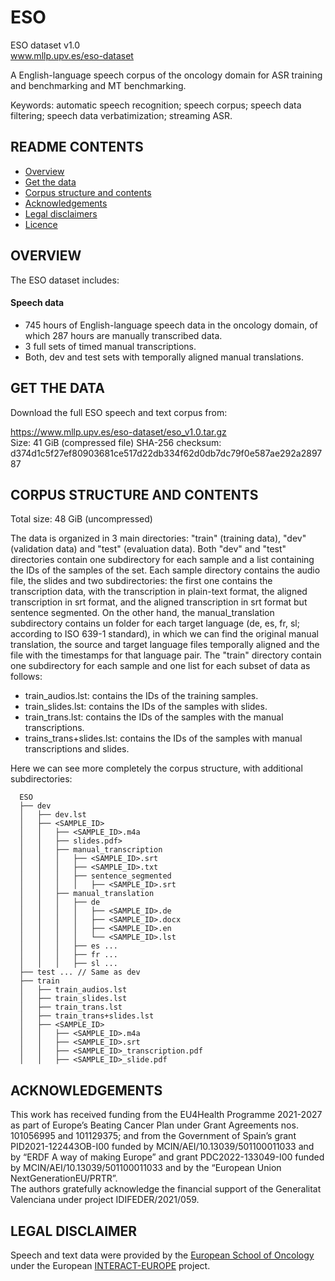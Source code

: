 # ESO
ESO dataset v1.0  
www.mllp.upv.es/eso-dataset

A English-language speech corpus of the oncology domain for ASR training and benchmarking and MT benchmarking.

Keywords: automatic speech recognition; speech corpus; speech data filtering; speech data verbatimization; streaming ASR.

README CONTENTS
---------------

- [Overview](#overview)
- [Get the data](#get-the-data)
- [Corpus structure and contents](#corpus-structure-and-contents)
- [Acknowledgements](#acknowledgements)
- [Legal disclaimers](#legal-disclaimers)
- [Licence](#licence)
<!--- - [Citation](#citation) Açò va baix d'Overview !!! --->
<!--- - [Extended description](#extended-description) --->


OVERVIEW
--------

The ESO dataset includes:

#### Speech data

<!--- * 287 hours of English-language manually transcribed speech data in the oncology domain. --->
* 745 hours of English-language speech data in the oncology domain, of which 287 hours are manually transcribed data.
* 3 full sets of timed manual transcriptions.
* Both, dev and test sets with temporally aligned manual translations.


<!--- CITATION
--------
[TBA] --->


GET THE DATA
------------

Download the full ESO speech and text corpus from:

https://www.mllp.upv.es/eso-dataset/eso_v1.0.tar.gz  
Size: 41 GiB  (compressed file)
SHA-256 checksum: d374d1c5f27ef80903681ce517d22db334f62d0db7dc79f0e587ae292a289787


CORPUS STRUCTURE AND CONTENTS
-----------------------------

Total size: 48 GiB (uncompressed)

The data is organized in 3 main directories: "train" (training data), "dev"
(validation data) and "test" (evaluation data).
Both "dev" and "test" directories contain one subdirectory for each sample
and a list containing the IDs of the samples of the set. Each sample directory contains
the audio file, the slides and two subdirectories: the first one contains the transcription
data, with the transcription in plain-text format, the aligned transcription in srt format,
and the aligned transcription in srt format but sentence segmented. On the other hand, the
manual_translation subdirectory contains un folder for each target language (de, es, fr, sl;
according to ISO 639-1 standard), in which we can find the original manual translation,
the source and target language files temporally aligned and the file with the timestamps
for that language pair.
The "train" directory contain one subdirectory for each sample and one list
for each subset of data as follows:
* train_audios.lst: contains the IDs of the training samples.
* train_slides.lst: contains the IDs of the samples with slides.
* train_trans.lst: contains the IDs of the samples with the manual transcriptions.
* trains_trans+slides.lst: contains the IDs of the samples with manual transcriptions and slides.

Here we can see more completely the corpus structure, with additional
subdirectories:

```
  ESO
  ├── dev
  │   ├── dev.lst
  │   ├── <SAMPLE_ID>
  │   │   ├── <SAMPLE_ID>.m4a
  │   │   ├── slides.pdf>
  │   │   ├── manual_transcription
  │   │   │   ├── <SAMPLE_ID>.srt
  │   │   │   ├── <SAMPLE_ID>.txt
  │   │   │   ├── sentence_segmented
  │   │   │   │   ├── <SAMPLE_ID>.srt
  │   │   ├── manual_translation
  │   │   │   ├── de
  │   │   │   │   ├── <SAMPLE_ID>.de
  │   │   │   │   ├── <SAMPLE_ID>.docx
  │   │   │   │   ├── <SAMPLE_ID>.en
  │   │   │   │   └── <SAMPLE_ID>.lst
  │   │   │   ├── es ...
  │   │   │   ├── fr ... 
  │   │   │   ├── sl ...
  ├── test ... // Same as dev
  ├── train
  │   ├── train_audios.lst
  │   ├── train_slides.lst
  │   ├── train_trans.lst
  │   ├── train_trans+slides.lst
  │   ├── <SAMPLE_ID>
  │   │   ├── <SAMPLE_ID>.m4a
  │   │   ├── <SAMPLE_ID>.srt
  │   │   ├── <SAMPLE_ID>_transcription.pdf
  │   │   ├── <SAMPLE_ID>_slide.pdf
```


ACKNOWLEDGEMENTS
---------------

This work has received funding from the EU4Health Programme 2021-2027 as
part of Europe’s Beating Cancer Plan under Grant Agreements nos. 101056995 and 101129375;
and from the Government of Spain’s grant PID2021-122443OB-I00 funded by
MCIN/AEI/10.13039/501100011033 and by “ERDF A way of making Europe” and
grant PDC2022-133049-I00 funded by MCIN/AEI/10.13039/501100011033 and by
the “European Union NextGenerationEU/PRTR”.  
The authors gratefully acknowledge the financial support of the Generalitat
Valenciana under project IDIFEDER/2021/059.


LEGAL DISCLAIMER
----------------
Speech and text data were provided by the [European School of Oncology](https://www.e-eso.net) under the European [INTERACT-EUROPE](https://www.europeancancer.org/eu-projects/impact/interact-europe) project.

